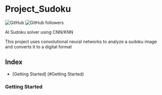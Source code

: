 # Project_Sudoku

![GitHub](https://img.shields.io/github/license/aniruddhakj/Project_Sudoku?color=ff0000&logo=Github)
![GitHub followers](https://img.shields.io/github/followers/aniruddhakj?style=social)

AI Sudoku solver using CNN/KNN

This project uses convolutional neural networks to analyze a sudoku image and converts it to a digital format

## Index
- [Getting Started] (#Getting Started)

### Getting Started
